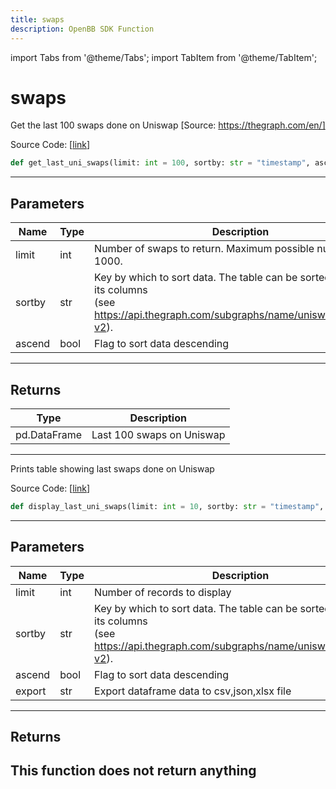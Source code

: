 ```yaml
---
title: swaps
description: OpenBB SDK Function
---
```


import Tabs from '@theme/Tabs';
import TabItem from '@theme/TabItem';

# swaps

<Tabs>
<TabItem value="model" label="Model" default>

Get the last 100 swaps done on Uniswap [Source: https://thegraph.com/en/]

Source Code: [[link](https://github.com/OpenBB-finance/OpenBBTerminal/tree/main/openbb_terminal/cryptocurrency/defi/graph_model.py#L296)]
```python
def get_last_uni_swaps(limit: int = 100, sortby: str = "timestamp", ascend: bool = False) -> pd.DataFrame
```
---
## Parameters
| Name | Type | Description | Default | Optional |
| ---- | ---- | ----------- | ------- | -------- |
| limit | int | Number of swaps to return. Maximum possible number: 1000. | 100 | True |
| sortby | str | Key by which to sort data. The table can be sorted by every of its columns<br/>(see https://api.thegraph.com/subgraphs/name/uniswap/uniswap-v2). | timestamp | True |
| ascend | bool | Flag to sort data descending | False | True |

---
## Returns
| Type | Description |
| ---- | ----------- |
| pd.DataFrame | Last 100 swaps on Uniswap |
---


</TabItem>
<TabItem value="view" label="View">

Prints table showing last swaps done on Uniswap

Source Code: [[link](https://github.com/OpenBB-finance/OpenBBTerminal/tree/main/openbb_terminal/cryptocurrency/defi/graph_view.py#L218)]
```python
def display_last_uni_swaps(limit: int = 10, sortby: str = "timestamp", ascend: bool = False, export: str = "") -> None
```
---
## Parameters
| Name | Type | Description | Default | Optional |
| ---- | ---- | ----------- | ------- | -------- |
| limit | int | Number of records to display | 10 | True |
| sortby | str | Key by which to sort data. The table can be sorted by every of its columns<br/>(see https://api.thegraph.com/subgraphs/name/uniswap/uniswap-v2). | timestamp | True |
| ascend | bool | Flag to sort data descending | False | True |
| export | str | Export dataframe data to csv,json,xlsx file |  | True |

---
## Returns
This function does not return anything
---


</TabItem>
</Tabs>